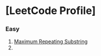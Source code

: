 # [LeetCode Profile]

### Easy
1. [Maximum Repeating Substring](https://leetcode.com/problems/maximum-repeating-substring/)
2. 
